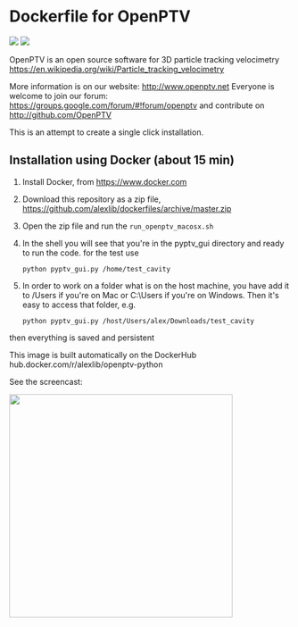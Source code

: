 # Dockerfile for OpenPTV

[![](https://images.microbadger.com/badges/image/alexlib/openptv-python.svg)](https://microbadger.com/images/alexlib/openptv-python "Get your own image badge on microbadger.com")
[![](https://images.microbadger.com/badges/version/alexlib/openptv-python.svg)](https://microbadger.com/images/alexlib/openptv-python "Get your own version badge on microbadger.com")


OpenPTV is an open source software for 3D particle tracking velocimetry https://en.wikipedia.org/wiki/Particle_tracking_velocimetry

More information is on our website:  http://www.openptv.net Everyone is welcome to join our forum: https://groups.google.com/forum/#!forum/openptv and contribute on http://github.com/OpenPTV

This is an attempt to create a single click installation. 

## Installation using Docker (about 15 min)
1. Install Docker, from https://www.docker.com 
2. Download this repository as a zip file, https://github.com/alexlib/dockerfiles/archive/master.zip
3. Open the zip file and run the `run_openptv_macosx.sh`
4. In the shell you will see that you're in the pyptv_gui directory and ready to run the code. for the test use  

      `python pyptv_gui.py /home/test_cavity`
      
5. In order to work on a folder what is on the host machine, you have add it to /Users if you're on Mac or C:\Users if you're on Windows. Then it's easy to access that folder, e.g.   

    `python pyptv_gui.py /host/Users/alex/Downloads/test_cavity`
    
then everything is saved and persistent

This image is built automatically on the DockerHub hub.docker.com/r/alexlib/openptv-python

See the screencast:

<img src="https://github.com/alexlib/gifs/blob/master/screencast_dockerfile.gif" width="400" />



